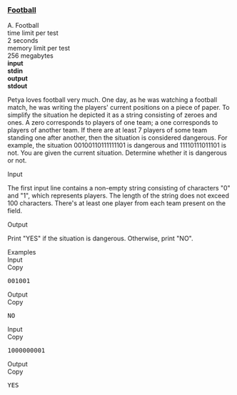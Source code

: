 <h3><a href="https://codeforces.com/contest/96/problem/A" target="_blank" rel="noopener noreferrer">Football</a></h3>

<div class="header"><div class="title">A. Football</div><div class="time-limit"><div class="property-title">time limit per test</div>2 seconds</div><div class="memory-limit"><div class="property-title">memory limit per test</div>256 megabytes</div><div class="input-file input-standard" style="font-weight: bold"><div class="property-title">input</div>stdin</div><div class="output-file output-standard" style="font-weight: bold"><div class="property-title">output</div>stdout</div></div><div><p>Petya loves football very much. One day, as he was watching a football match, he was writing the players' current positions on a piece of paper. To simplify the situation he depicted it as a string consisting of zeroes and ones. A zero corresponds to players of one team; a one corresponds to players of another team. If there are at least <span class="tex-span">7</span> players of some team standing one after another, then the situation is considered dangerous. For example, the situation <span class="tex-span">00100110111111101</span> is dangerous and <span class="tex-span">11110111011101</span> is not. You are given the current situation. Determine whether it is dangerous or not.</p></div><div class="input-specification"><div class="section-title">Input</div><p>The first input line contains a non-empty string consisting of characters "0" and "1", which represents players. The length of the string does not exceed <span class="tex-span">100</span> characters. There's at least one player from each team present on the field.</p></div><div class="output-specification"><div class="section-title">Output</div><p>Print "YES" if the situation is dangerous. Otherwise, print "NO".</p></div><div class="sample-tests"><div class="section-title">Examples</div><div class="sample-test"><div class="input"><div class="title">Input<div title="Copy" data-clipboard-target="#id009995523305488565" id="id003951461837667859" class="input-output-copier">Copy</div></div><pre id="id009995523305488565">001001<br></pre></div><div class="output"><div class="title">Output<div title="Copy" data-clipboard-target="#id005539614069762344" id="id004899909000529996" class="input-output-copier">Copy</div></div><pre id="id005539614069762344">NO<br></pre></div><div class="input"><div class="title">Input<div title="Copy" data-clipboard-target="#id000023890660314169754" id="id0033974315742270567" class="input-output-copier">Copy</div></div><pre id="id000023890660314169754">1000000001<br></pre></div><div class="output"><div class="title">Output<div title="Copy" data-clipboard-target="#id008580798571034445" id="id0017816014624593324" class="input-output-copier">Copy</div></div><pre id="id008580798571034445">YES<br></pre></div></div></div>